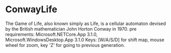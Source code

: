 # ConwayLife
The Game of Life, also known simply as Life, is a cellular automaton devised by the British mathematician John Horton Conway in 1970.
pre requirements: 
Microsoft.NETCore.App 3.1.0, Microsoft.WindowsDesktop.App 3.1.0
Keys:
[W/A/S/D] for shift map, mouse wheel for zoom, key 'Z' for going to previous generation.
